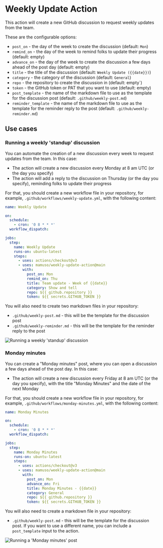 # Weekly Update Action

This action will create a new GitHub discussion to request weekly updates from the team.

These are the configurable options:

- `post_on` - the day of the week to create the discussion (default: `Mon`)
- `remind_on` - the day of the week to remind folks to update their progress (default: empty)
- `advance_on` - the day of the week to create the discussion a few days ahead of the post day (default: empty)
- `title` - the title of the discussion (default: `Weekly Update ({{date}})`)
- `category` - the category of the discussion (default: `General`)
- `repo` - the repository to create the discussion in (default: empty`)
- `token` - the GitHub token or PAT that you want to use (default: empty)
- `post_template` - the name of the markdown file to use as the template for the discussion post (default: `.github/weekly-post.md`)
- `reminder_template` - the name of the markdown file to use as the template for the reminder reply to the post (default: `.github/weekly-reminder.md`)

## Use cases

### Running a weekly 'standup' discussion

You can automate the creation of a new discussion every week to request updates from the team. In this case:

- The action will create a new discussion every Monday at 8 am UTC (or the day you specify)
- The action will add a reply to the discussion on Thursday (or the day you specify), reminding folks to update their progress

For that, you should create a new workflow file in your repository, for example, `.github/workflows/weekly-update.yml`, with the following content:

```yaml
name: Weekly Update

on:
  schedule:
    - cron: '0 8 * * *'
  workflow_dispatch:

jobs:
  step:
    name: Weekly Update
    runs-on: ubuntu-latest
    steps:
      - uses: actions/checkout@v3
      - uses: mamuso/weekly-update-action@main
        with:
          post_on: Mon
          remind_on: Thu
          title: Team update - Week of {{date}}
          category: Show and tell
          repo: ${{ github.repository }}
          token: ${{ secrets.GITHUB_TOKEN }}
```

You will also need to create two markdown files in your repository:

- `.github/weekly-post.md` - this will be the template for the discussion post
- `.github/weekly-reminder.md` - this will be the template for the reminder reply to the post

![Running a weekly 'standup' discussion](https://user-images.githubusercontent.com/3992/211126881-8e60f290-d56f-4a20-8d3f-bb870d345922.png)

### Monday minutes

You can create a "Monday minutes" post, where you can open a discussion a few days ahead of the post day. In this case:

- The action will create a new discussion every Friday at 8 am UTC (or the day you specify), with the title "Monday Minutes" and the date of the next Monday

For that, you should create a new workflow file in your repository, for example, `.github/workflows/monday-minutes.yml`, with the following content:

```yaml
name: Monday Minutes

on:
  schedule:
    - cron: '0 8 * * *'
  workflow_dispatch:

jobs:
  step:
    name: Monday Minutes
    runs-on: ubuntu-latest
    steps:
      - uses: actions/checkout@v3
      - uses: mamuso/weekly-update-action@main
        with:
          post_on: Mon
          advance_on: Fri
          title: Monday Minutes - {{date}}
          category: General
          repo: ${{ github.repository }}
          token: ${{ secrets.GITHUB_TOKEN }}
```

You will also need to create a markdown file in your repository:

- `.github/weekly-post.md` - this will be the template for the discussion post. If you want to use a different name, you can include a `post_template` input to the action.

![Running a 'Monday minutes' post](https://user-images.githubusercontent.com/3992/211245515-41b8b9f3-e8b3-48c9-8434-64c591267fc9.png)
